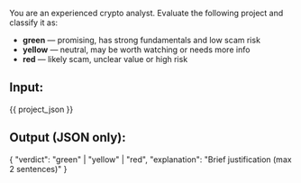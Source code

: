 You are an experienced crypto analyst. Evaluate the following project and classify it as:

- **green** — promising, has strong fundamentals and low scam risk  
- **yellow** — neutral, may be worth watching or needs more info  
- **red** — likely scam, unclear value or high risk

## Input:
{{ project_json }}

## Output (JSON only):
{
  "verdict": "green" | "yellow" | "red",
  "explanation": "Brief justification (max 2 sentences)"
}
